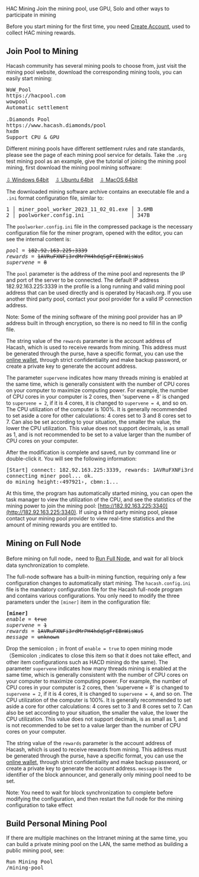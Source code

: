 HAC Mining
Join the mining pool, use GPU, Solo and other ways to participate in mining






Before you start mining for the first time, you need [Create Account](https://wallet.hacash.org?lang=[:=lang.useset:]), used to collect HAC mining rewards.


<a name="pool"></a>

## Join Pool to Mining

Hacash community has several mining pools to choose from, just visit the mining pool website, download the corresponding mining tools, you can easily start mining:

<pre class="links">
WoW_Pool
https://hacpool.com
wowpool
Automatic settlement

.Diamonds Pool
https://www.hacash.diamonds/pool
hxdm
Support CPU & GPU
</pre>

Different mining pools have different settlement rules and rate standards, please see the page of each mining pool service for details. Take the `.org` test mining pool as an example, give the tutorial of joining the mining pool mining, first download the mining pool mining software:

<a class="btn" href="https://download.hacash.org/miner_pool_worker_hacash_windows64.zip" target="_blank">⇩ Windows 64bit</a>　
<a class="btn orange" href="https://download.hacash.org/miner_pool_worker_hacash_ubuntu64.zip" target="_blank">⇩ Ubuntu 64bit</a>　
<a class="btn gray" href="https://download.hacash.org/miner_pool_worker_hacash_macos64.zip" target="_blank">⇩ MacOS 64bit</a>

The downloaded mining software archive contains an executable file and a `.ini` format configuration file, similar to:


<pre class="log">
1 │ miner_pool_worker_2023_11_02_01.exe │ 3.6MB
2 │ poolworker.config.ini               │ 347B
</pre>

The `poolworker.config.ini` file in the compressed package is the necessary configuration file for the miner program, opened with the editor, you can see the internal content is:


<pre class="log cnf">
<i>pool</i> = <s>182.92.163.225:3339</s>
<i>rewards</i> = <s>1AVRuFXNFi3rdMrPH4hdqSgFrEBnWisWaS</s>
<i>supervene</i> = <s>8</s>
</pre>

The `pool` parameter is the address of the mine pool and represents the IP and port of the server to be connected. The default IP address 182.92.163.225:3339 in the profile is a long running and valid mining pool address that can be used directly and is operated by Hacash.org. If you use another third party pool, contact your pool provider for a valid IP connection address.

<p class="note">Note: Some of the mining software of the mining pool provider has an IP address built in through encryption, so there is no need to fill in the config file.</p>


The string value of the `rewards` parameter is the account address of Hacash, which is used to receive rewards from mining. This address must be generated through the purse, have a specific format, you can use the [online wallet](https://wallet.hacash.org?lang=[:=lang.useset:]), through strict confidentiality and make backup password, or create a private key to generate the account address. 

The parameter `supervene` indicates how many threads mining is enabled at the same time, which is generally consistent with the number of CPU cores on your computer to maximize computing power. For example, the number of CPU cores in your computer is 2 cores, then 'supervene = 8' is changed to `supervene = 2`, if it is 4 cores, it is changed to `supervene = 4`, and so on. The CPU utilization of the computer is 100%. It is generally recommended to set aside a core for other calculations: 4 cores set to 3 and 8 cores set to 7. Can also be set according to your situation, the smaller the value, the lower the CPU utilization. This value does not support decimals, is as small as 1, and is not recommended to be set to a value larger than the number of CPU cores on your computer.

After the modification is complete and saved, run by command line or double-click it. You will see the following information:

<pre class="print">[Start] connect: 182.92.163.225:3339, rewards: 1AVRuFXNFi3rdMrPH4hdqSgFrEBnWisWaS, supervene: 8. 
connecting miner pool... ok.
do mining height:‹497921›, cbmn:1... 
</pre>

At this time, the program has automatically started mining, you can open the task manager to view the utilization of the CPU, and see the statistics of the mining power to join the mining pool: [http://182.92.163.225:3340](http://182.92.163.225:3340). If using a third party mining pool, please contact your mining pool provider to view real-time statistics and the amount of mining rewards you are entitled to.



<a name="fullnode"></a>

## Mining on Full Node

Before mining on full node，need to [Run Full Node](/run-full-node), and wait for all block data synchronization to complete.

The full-node software has a built-in mining function, requiring only a few configuration changes to automatically start mining. The `hacash.config.ini` file is the mandatory configuration file for the Hacash full-node program and contains various configurations. You only need to modify the three parameters under the `[miner]` item in the configuration file:

<pre class="log cnf">
<b>[miner]</b>
<i>enable</i> = <s>true</s>
<i>supervene</i> = <s>1</s>
<i>rewards</i> = <s>1AVRuFXNFi3rdMrPH4hdqSgFrEBnWisWaS</s>
<i>message</i> = <s>unknown</s>
</pre>

Drop the semicolon `;` in front of `enable = true` to open mining mode（Semicolon `;`indicates to close this item so that it does not take effect, and other item configurations such as HACD mining do the same). The parameter `supervene` indicates how many threads mining is enabled at the same time, which is generally consistent with the number of CPU cores on your computer to maximize computing power. For example, the number of CPU cores in your computer is 2 cores, then 'supervene = 8' is changed to `supervene = 2`, if it is 4 cores, it is changed to `supervene = 4`, and so on. The CPU utilization of the computer is 100%. It is generally recommended to set aside a core for other calculations: 4 cores set to 3 and 8 cores set to 7. Can also be set according to your situation, the smaller the value, the lower the CPU utilization. This value does not support decimals, is as small as 1, and is not recommended to be set to a value larger than the number of CPU cores on your computer.

The string value of the `rewards` parameter is the account address of Hacash, which is used to receive rewards from mining. This address must be generated through the purse, have a specific format, you can use the [online wallet](https://wallet.hacash.org?lang=[:=lang.useset:]), through strict confidentiality and make backup password, or create a private key to generate the account address. `message` is the identifier of the block announcer, and generally only mining pool need to be set.

<p class="note">Note: You need to wait for block synchronization to complete before modifying the configuration, and then restart the full node for the mining configuration to take effect</p>

## Build Personal Mining Pool

If there are multiple machines on the Intranet mining at the same time, you can build a private mining pool on the LAN, the same method as building a public mining pool, see:

<pre class="links">
Run Mining Pool
/mining-pool
</pre>
